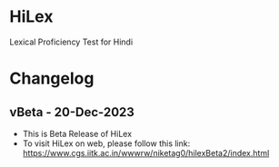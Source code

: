 # HiLex
Lexical Proficiency Test for Hindi

# Changelog
## vBeta - 20-Dec-2023
- This is Beta Release of HiLex
- To visit HiLex on web, please follow this link: https://www.cgs.iitk.ac.in/wwwrw/niketag0/hilexBeta2/index.html
